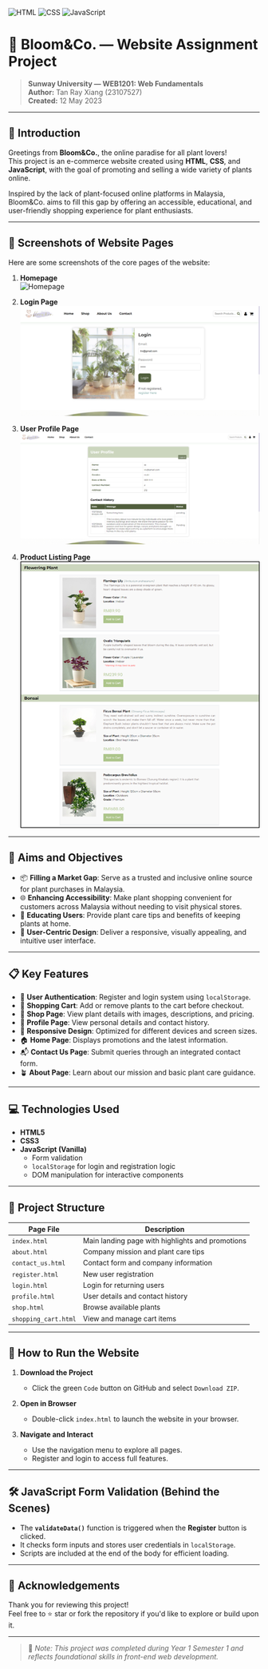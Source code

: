 ![HTML](https://img.shields.io/badge/HTML5-E34F26?logo=html5&logoColor=white)
![CSS](https://img.shields.io/badge/CSS3-1572B6?logo=css3&logoColor=white)
![JavaScript](https://img.shields.io/badge/JavaScript-F7DF1E?logo=javascript&logoColor=black)

# 🌿 Bloom&Co. — Website Assignment Project

> **Sunway University — WEB1201: Web Fundamentals**  
> **Author:** Tan Ray Xiang (23107527)  
> **Created:** 12 May 2023

---

## 🌱 Introduction

Greetings from **Bloom&Co.**, the online paradise for all plant lovers!  
This project is an e-commerce website created using **HTML**, **CSS**, and **JavaScript**, with the goal of promoting and selling a wide variety of plants online.

Inspired by the lack of plant-focused online platforms in Malaysia, Bloom&Co. aims to fill this gap by offering an accessible, educational, and user-friendly shopping experience for plant enthusiasts.

---

## 📸 Screenshots of Website Pages

Here are some screenshots of the core pages of the website:

1. **Homepage**  
   ![Homepage](https://github.com/rayxiang03/web1201-BloomAndCo/blob/master/screenshoots/Bloom_HomePage.jpg)

2. **Login Page**  
   ![Login Page](https://github.com/rayxiang03/web1201-BloomAndCo/blob/master/screenshoots/%E5%B1%8F%E5%B9%95%E6%88%AA%E5%9B%BE%202023-12-01%20005803.png)

3. **User Profile Page**  
   ![User Profile](https://github.com/rayxiang03/web1201-BloomAndCo/blob/master/screenshoots/%E5%B1%8F%E5%B9%95%E6%88%AA%E5%9B%BE%202023-12-01%20014827.png)

4. **Product Listing Page**  
   ![Product Listing](https://github.com/rayxiang03/web1201-BloomAndCo/blob/master/screenshoots/image.png)

---

## 🎯 Aims and Objectives

- 📦 **Filling a Market Gap**: Serve as a trusted and inclusive online source for plant purchases in Malaysia.
- 🌐 **Enhancing Accessibility**: Make plant shopping convenient for customers across Malaysia without needing to visit physical stores.
- 🧠 **Educating Users**: Provide plant care tips and benefits of keeping plants at home.
- 🧭 **User-Centric Design**: Deliver a responsive, visually appealing, and intuitive user interface.

---

## 📋 Key Features

- 🔐 **User Authentication**: Register and login system using `localStorage`.
- 🛒 **Shopping Cart**: Add or remove plants to the cart before checkout.
- 🧾 **Shop Page**: View plant details with images, descriptions, and pricing.
- 👤 **Profile Page**: View personal details and contact history.
- 📱 **Responsive Design**: Optimized for different devices and screen sizes.
- 🏠 **Home Page**: Displays promotions and the latest information.
- 📬 **Contact Us Page**: Submit queries through an integrated contact form.
- 🪴 **About Page**: Learn about our mission and basic plant care guidance.

---

## 💻 Technologies Used

- **HTML5**
- **CSS3**
- **JavaScript (Vanilla)**
  - Form validation
  - `localStorage` for login and registration logic
  - DOM manipulation for interactive components

---

## 🧩 Project Structure

| Page File             | Description                                             |
|------------------------|---------------------------------------------------------|
| `index.html`           | Main landing page with highlights and promotions        |
| `about.html`           | Company mission and plant care tips                     |
| `contact_us.html`      | Contact form and company information                    |
| `register.html`        | New user registration                                   |
| `login.html`           | Login for returning users                               |
| `profile.html`         | User details and contact history                        |
| `shop.html`            | Browse available plants                                 |
| `shopping_cart.html`   | View and manage cart items                              |

---

## 🚀 How to Run the Website

1. **Download the Project**
   - Click the green `Code` button on GitHub and select `Download ZIP`.

2. **Open in Browser**
   - Double-click `index.html` to launch the website in your browser.

3. **Navigate and Interact**
   - Use the navigation menu to explore all pages.
   - Register and login to access full features.

---

## 🛠️ JavaScript Form Validation (Behind the Scenes)

- The **`validateData()`** function is triggered when the **Register** button is clicked.
- It checks form inputs and stores user credentials in `localStorage`.
- Scripts are included at the end of the body for efficient loading.

---

## 🙏 Acknowledgements

Thank you for reviewing this project!  
Feel free to ⭐ star or fork the repository if you'd like to explore or build upon it.

---

> 📝 *Note: This project was completed during Year 1 Semester 1 and reflects foundational skills in front-end web development.*
